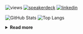 ![views](https://komarev.com/ghpvc/?username=chck&color=blueviolet)
[![speakerdeck](https://img.shields.io/badge/Speaker_Deck-chck-8a2be2?style=flat-square&logo=speaker-deck)](https://speakerdeck.com/chck)
[![linkedin](https://img.shields.io/badge/LinkedIn-chck-8a2be2?style=flat-square&logo=linkedin)](https://www.linkedin.com/in/chck/)

<p align="left"> 
  <img alt="GitHub Stats" align="center" height="150" src="https://github-readme-stats-nine-umber-51.vercel.app/api?username=chck&count_private=true&show_icons=true&hide_title=true&theme=buefy" />
  <img alt="Top Langs" align="center" height="150" src="https://github-readme-stats-nine-umber-51.vercel.app/api/top-langs/?username=chck&layout=compact&count_private=true&show_icons=true&hide_title=true&theme=buefy" />
</p>

<details>
  <summary><b>Read more</b></summary>
  <br>

  <!--START_SECTION:waka-->
**🐱 My GitHub Data** 

> 📦 122.6 kB Used in GitHub's Storage 
 > 
> 🏆 40 Contributions in the Year 2025
 > 
> 💼 Opted to Hire
 > 
> 📜 133 Public Repositories 
 > 
> 🔑 24 Private Repositories 
 > 
**I'm a Night 🦉** 

```text
🌞 Morning                970 commits         ███░░░░░░░░░░░░░░░░░░░░░░   13.95 % 
🌆 Daytime                2197 commits        ████████░░░░░░░░░░░░░░░░░   31.59 % 
🌃 Evening                2016 commits        ███████░░░░░░░░░░░░░░░░░░   28.99 % 
🌙 Night                  1771 commits        ██████░░░░░░░░░░░░░░░░░░░   25.47 % 
```
📅 **I'm Most Productive on Thursday** 

```text
Monday                   1335 commits        █████░░░░░░░░░░░░░░░░░░░░   19.20 % 
Tuesday                  1048 commits        ████░░░░░░░░░░░░░░░░░░░░░   15.07 % 
Wednesday                1226 commits        ████░░░░░░░░░░░░░░░░░░░░░   17.63 % 
Thursday                 1663 commits        ██████░░░░░░░░░░░░░░░░░░░   23.91 % 
Friday                   682 commits         ██░░░░░░░░░░░░░░░░░░░░░░░   09.81 % 
Saturday                 417 commits         ██░░░░░░░░░░░░░░░░░░░░░░░   06.00 % 
Sunday                   583 commits         ██░░░░░░░░░░░░░░░░░░░░░░░   08.38 % 
```


📊 **This Week I Spent My Time On** 

```text
💬 Programming Languages: 
Markdown                 2 hrs 3 mins        ████████████████░░░░░░░░░   63.40 % 
Git                      34 mins             ████░░░░░░░░░░░░░░░░░░░░░   17.75 % 
Other                    13 mins             ██░░░░░░░░░░░░░░░░░░░░░░░   06.80 % 
gitrebase                11 mins             █░░░░░░░░░░░░░░░░░░░░░░░░   05.85 % 
Diff                     6 mins              █░░░░░░░░░░░░░░░░░░░░░░░░   03.20 % 

🔥 Editors: 
Obsidian                 1 hr 57 mins        ███████████████░░░░░░░░░░   60.11 % 
Neovim                   1 hr 5 mins         ████████░░░░░░░░░░░░░░░░░   33.33 % 
Chrome                   12 mins             ██░░░░░░░░░░░░░░░░░░░░░░░   06.56 % 
```

**I Mostly Code in Python** 

```text
Python                   44 repos            ████████░░░░░░░░░░░░░░░░░   33.08 % 
Jupyter Notebook         19 repos            ████░░░░░░░░░░░░░░░░░░░░░   14.29 % 
TypeScript               7 repos             █░░░░░░░░░░░░░░░░░░░░░░░░   05.26 % 
Dockerfile               5 repos             █░░░░░░░░░░░░░░░░░░░░░░░░   03.76 % 
Astro                    1 repo              ░░░░░░░░░░░░░░░░░░░░░░░░░   00.75 % 
```



**Timeline**

![Lines of Code chart](https://raw.githubusercontent.com/chck/chck/main/assets/bar_graph.png)


 Last Updated on 2025-01-10 01:56 UTC
<!--END_SECTION:waka-->
</details>

